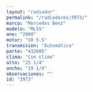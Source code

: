 ```yaml
---
layout: "radiador"
permalink: "/radiadores/3973/"
marca: "Mercedes Benz"
modelo: "ML55"
ano: "2000"
motor: "V8 5.5"
transmision: "Automática"
parte: "432605"
clima: "Con clima"
alto: "25 1/4"
ancho: "19 1/4"
observaciones: ""
id: "3973"
---
```


